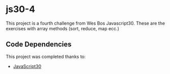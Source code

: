 # js30-4

This project is a fourth challenge from Wes Bos Javascript30. These are the exercises with array methods (sort, reduce, map ecc.)

## Code Dependencies

This project was completed thanks to:
- [JavaScript30][1]

[1]: https://javascript30.com/
